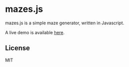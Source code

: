 # mazes.js

mazes.js is a simple maze generator, written in Javascript.

A live demo is available [here](http://j-s-n.github.io/mazes-js/index.html).

## License

MIT
